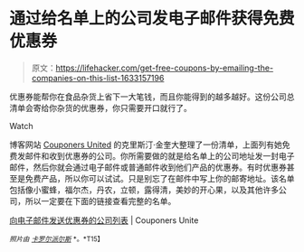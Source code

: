 # 通过给名单上的公司发电子邮件获得免费优惠券

> 原文：<https://lifehacker.com/get-free-coupons-by-emailing-the-companies-on-this-list-1633157196>

优惠券能帮你在食品杂货上省下一大笔钱，而且你能得到的越多越好。这份公司总清单会寄给你杂货的优惠券，你只需要开口就行了。

Watch

博客网站 [Couponers United](http://www.couponersunited.com/) 的克里斯汀·金奎大整理了一份清单，上面列有她免费发邮件和收到优惠券的公司。你所需要做的就是给名单上的公司地址发一封电子邮件，然后你就会通过电子邮件或普通邮件收到他们产品的优惠券。有时优惠券甚至是免费产品，所以你可以试试。只是别忘了在邮件中写上你的邮寄地址。该名单包括像小蜜蜂，福尔杰，丹农，立顿，露得清，美妙的开心果，以及其他许多公司，所以一定要在下面的链接查看完整的名单。

[向电子邮件发送优惠券的公司列表](http://www.couponersunited.com/list-companies-email-coupons/) | Couponers Unite

<small>*照片由*</small> [<small>*卡罗尔派尔斯*</small>](https://www.flickr.com/photos/cpyles/10866048103) <small>*。*T15】</small>